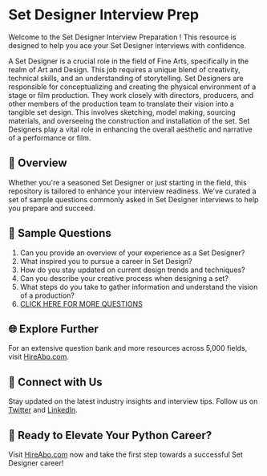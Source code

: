 # Set Designer Interview Prep

Welcome to the Set Designer Interview Preparation ! This resource is designed to help you ace your Set Designer interviews with confidence.

A Set Designer is a crucial role in the field of Fine Arts, specifically in the realm of Art and Design. This job requires a unique blend of creativity, technical skills, and an understanding of storytelling. Set Designers are responsible for conceptualizing and creating the physical environment of a stage or film production. They work closely with directors, producers, and other members of the production team to translate their vision into a tangible set design. This involves sketching, model making, sourcing materials, and overseeing the construction and installation of the set. Set Designers play a vital role in enhancing the overall aesthetic and narrative of a performance or film.

## 🚀 Overview

Whether you're a seasoned Set Designer or just starting in the field, this repository is tailored to enhance your interview readiness. We've curated a set of sample questions commonly asked in Set Designer interviews to help you prepare and succeed.

## 📝 Sample Questions

1. Can you provide an overview of your experience as a Set Designer?
2. What inspired you to pursue a career in Set Design?
3. How do you stay updated on current design trends and techniques?
4. Can you describe your creative process when designing a set?
5. What steps do you take to gather information and understand the vision of a production?
6. [CLICK HERE FOR MORE QUESTIONS](https://hireabo.com/job/6_4_16/Set%20Designer)

## 🌐 Explore Further

For an extensive question bank and more resources across 5,000 fields, visit [HireAbo.com](https://www.hireabo.com).

## 📱 Connect with Us

Stay updated on the latest industry insights and interview tips. Follow us on [Twitter](https://twitter.com/hireabo) and [LinkedIn](https://www.linkedin.com/in/hire-abo-3609972a8/).

## 🚀 Ready to Elevate Your Python Career?

Visit [HireAbo.com](https://www.hireabo.com) now and take the first step towards a successful Set Designer career!